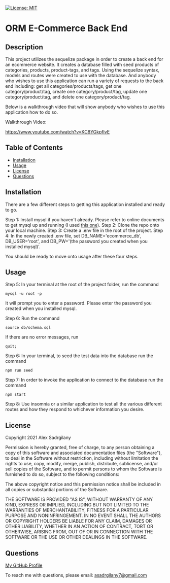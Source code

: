 [![License: MIT](https://img.shields.io/badge/License-MIT-yellow.svg)](https://opensource.org/licenses/MIT)

# ORM E-Commerce Back End

## Description

This project utilizes the sequelize package in order to create a back end for an ecommerce website. It creates a database filled with seed products of categories, products, product-tags, and tags. Using the sequelize syntax, models and routes were created to use with the database. And anybody who wishes to use this application can run a variety of requests to the back end including: get all categories/products/tags, get one category/product/tag, create one category/product/tag, update one category/product/tag, and delete one category/product/tag. 

Below is a walkthrough video that will show anybody who wishes to use this application how to do so.

Walkthrough Video:

https://www.youtube.com/watch?v=KC8YGkpflvE

## Table of Contents

* [Installation](#installation)
* [Usage](#usage)
* [License](#license)
* [Questions](#questions)

## Installation

There are a few different steps to getting this application installed and ready to go.

Step 1: Install mysql if you haven't already. Please refer to online documents to get mysql up and running (I used [this one](https://coding-boot-camp.github.io/full-stack/mysql/mysql-installation-guide)).
Step 2: Clone the repo onto your local machine.
Step 3: Create a .env file in the root of the project.
Step 4: In the newly created .env file, set DB_NAME='ecommerce_db', DB_USER='root', and DB_PW='(the password you created when you installed mysql)'.

You should be ready to move onto usage after these four steps.


## Usage

Step 5: In your terminal at the root of the project folder, run the command

``` 
mysql -u root -p
```

It will prompt you to enter a password. Please enter the password you created when you installed mysql.

Step 6: Run the command

```
source db/schema.sql
```

If there are no error messages, run 

```
quit;
```

Step 6: In your terminal, to seed the test data into the database run the command

``` 
npm run seed
```

Step 7: In order to invoke the application to connect to the database run the command

```
npm start
```

Step 8: Use insomnia or a similar application to test all the various different routes and how they respond to whichever information you desire.

## License

Copyright 2021 Alex Sadrgilany

Permission is hereby granted, free of charge, to any person obtaining a copy 
of this software and associated documentation files (the "Software"), to deal 
in the Software without restriction, including without limitation the rights to 
use, copy, modify, merge, publish, distribute, sublicense, and/or sell copies of the 
Software, and to permit persons to whom the Software is furnished to do so, 
subject to the following conditions:

The above copyright notice and this permission notice shall be included in all 
copies or substantial portions of the Software.

THE SOFTWARE IS PROVIDED "AS IS", WITHOUT WARRANTY OF ANY KIND, EXPRESS OR IMPLIED, 
INCLUDING BUT NOT LIMITED TO THE WARRANTIES OF MERCHANTABILITY, FITNESS FOR A 
PARTICULAR PURPOSE AND NONINFRINGEMENT. IN NO EVENT SHALL THE AUTHORS OR COPYRIGHT 
HOLDERS BE LIABLE FOR ANY CLAIM, DAMAGES OR OTHER LIABILITY, WHETHER IN AN ACTION OF 
CONTRACT, TORT OR OTHERWISE, ARISING FROM, OUT OF OR IN CONNECTION WITH THE SOFTWARE 
OR THE USE OR OTHER DEALINGS IN THE SOFTWARE.

## Questions

[My GitHub Profile](https://github.com/asadg7)

To reach me with questions, please email: asadrgilany7@gmail.com

